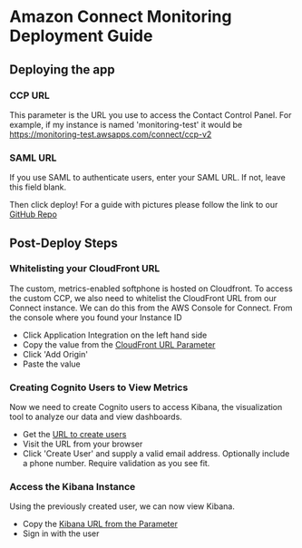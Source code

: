 # Amazon Connect Monitoring Deployment Guide
## Deploying the app
### CCP URL
This parameter is the URL you use to access the Contact Control Panel. For example, if my instance is named 'monitoring-test' it would be https://monitoring-test.awsapps.com/connect/ccp-v2

### SAML URL
If you use SAML to authenticate users, enter your SAML URL. If not, leave this field blank.

Then click deploy! For a guide with pictures please follow the link to our  [GitHub Repo](https://github.com/amazon-connect/amazon-connect-call-quality-monitoring)

## Post-Deploy Steps
### Whitelisting your CloudFront URL
The custom, metrics-enabled softphone is hosted on Cloudfront. To access the custom CCP, we also need to whitelist the CloudFront URL from our Connect instance. We can do this from the AWS Console for Connect. From the console where you found your Instance ID
 * Click Application Integration on the left hand side
 * Copy the value from the [CloudFront URL Parameter](https://console.aws.amazon.com/systems-manager/parameters/CloudfrontUrl/description?&tab=Table)
 * Click 'Add Origin'
 * Paste the value
### Creating Cognito Users to View Metrics
Now we need to create Cognito users to access Kibana, the visualization tool to analyze our data and view dashboards.
  * Get the [URL to create users](https://console.aws.amazon.com/systems-manager/parameters/UserCreationUrl/description?&tab=Table)
  * Visit the URL from your browser
  * Click 'Create User' and supply a valid email address. Optionally include a phone number. Require validation as you see fit.
### Access the Kibana Instance
Using the previously created user, we can now view Kibana.
  * Copy the [Kibana URL from the Parameter](https://console.aws.amazon.com/systems-manager/parameters/KibanaUrl/description?&tab=Table)
  * Sign in with the user